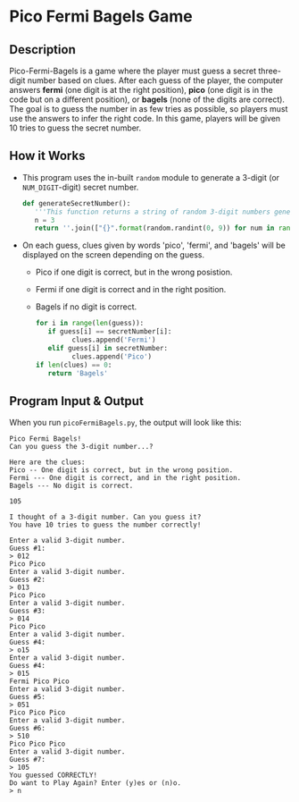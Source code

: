 # Pico Fermi Bagels Game

## Description

<p>Pico-Fermi-Bagels is a game where the player must guess a secret three-digit number based on clues. After each guess of the player, the computer answers <strong>fermi</strong> (one digit is at the right position), <strong>pico</strong> (one digit is in the code but on a different position), or <strong>bagels</strong> (none of the digits are correct). The goal is to guess the number in as few tries as possible, so players must use the answers to infer the right code. In this game, players will be given 10 tries to guess the secret number.</p>

## How it Works

- This program uses the in-built `random` module to generate a 3-digit (or `NUM_DIGIT`-digit) secret number.
   ```python
   def generateSecretNumber():
      '''This function returns a string of random 3-digit numbers generated randomly.'''
      n = 3
      return ''.join(["{}".format(random.randint(0, 9)) for num in range(0, n)])
   ```
- On each guess, clues given by words 'pico', 'fermi', and 'bagels' will be displayed on the screen depending on the guess.
   - Pico if one digit is correct, but in the wrong posistion.
   - Fermi if one digit is correct and in the right position.
   - Bagels if no digit is correct.

      ```python
      for i in range(len(guess)):
         if guess[i] == secretNumber[i]:
               clues.append('Fermi')
         elif guess[i] in secretNumber:
               clues.append('Pico')
      if len(clues) == 0:
         return 'Bagels'
      ```


## Program Input & Output

When you run `picoFermiBagels.py`, the output will look like this:

```
Pico Fermi Bagels!
Can you guess the 3-digit number...?

Here are the clues:
Pico -- One digit is correct, but in the wrong position.
Fermi --- One digit is correct, and in the right position.
Bagels --- No digit is correct.
    
105

I thought of a 3-digit number. Can you guess it?
You have 10 tries to guess the number correctly!

Enter a valid 3-digit number.
Guess #1:
> 012
Pico Pico
Enter a valid 3-digit number.
Guess #2:
> 013
Pico Pico
Enter a valid 3-digit number.
Guess #3:
> 014
Pico Pico
Enter a valid 3-digit number.
Guess #4:
> o15
Enter a valid 3-digit number.
Guess #4:
> 015
Fermi Pico Pico
Enter a valid 3-digit number.
Guess #5:
> 051
Pico Pico Pico
Enter a valid 3-digit number.
Guess #6:
> 510
Pico Pico Pico
Enter a valid 3-digit number.
Guess #7:
> 105
You guessed CORRECTLY!
Do want to Play Again? Enter (y)es or (n)o.
> n
```